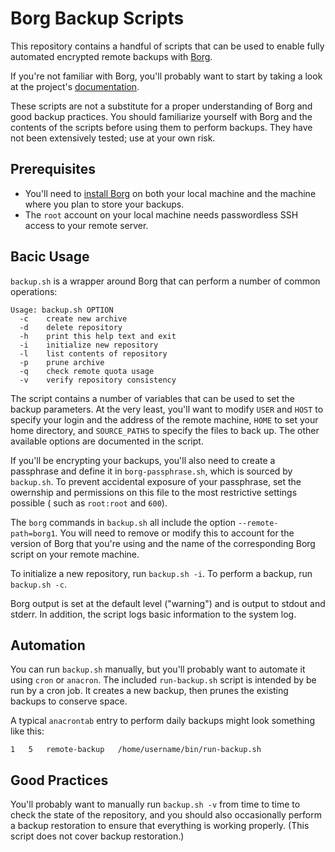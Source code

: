 # Borg Backup Scripts

This repository contains a handful of scripts that can be used to enable fully
automated encrypted remote backups with [Borg][].

If you're not familiar with Borg, you'll probably want to start by taking
a look at the project's [documentation][Borg docs].

These scripts are not a substitute for a proper understanding of Borg and good
backup practices. You should familiarize yourself with Borg and the contents of
the scripts before using them to perform backups. They have not been
extensively tested; use at your own risk.

## Prerequisites

- You'll need to [install Borg][] on both your local machine and the machine
  where you plan to store your backups.
- The `root` account on your local machine needs passwordless SSH access to
  your remote server.

## Bacic Usage

`backup.sh` is a wrapper around Borg that can perform a number of common
operations:

    Usage: backup.sh OPTION
      -c    create new archive
      -d    delete repository
      -h    print this help text and exit
      -i    initialize new repository
      -l    list contents of repository
      -p    prune archive
      -q    check remote quota usage
      -v    verify repository consistency

The script contains a number of variables that can be used to set the backup
parameters. At the very least, you'll want to modify `USER` and `HOST` to
specify your login and the address of the remote machine, `HOME` to set your
home directory, and `SOURCE_PATHS` to specify the files to back up. The other
available options are documented in the script.

If you'll be encrypting your backups, you'll also need to create a passphrase
and define it in `borg-passphrase.sh`, which is sourced by `backup.sh`. To
prevent accidental exposure of your passphrase, set the owernship and
permissions on this file to the most restrictive settings possible ( such as
`root:root` and `600`).

The `borg` commands in `backup.sh` all include the option
`--remote-path=borg1`. You will need to remove or modify this to account for
the version of Borg that you're using and the name of the corresponding Borg
script on your remote machine.

To initialize a new repository, run `backup.sh -i`. To perform a backup, run
`backup.sh -c`.

Borg output is set at the default level ("warning") and is output to
stdout and stderr. In addition, the script logs basic information to the
system log.

## Automation

You can run `backup.sh` manually, but you'll probably want to automate it using
`cron` or `anacron`. The included `run-backup.sh` script is intended by be run
by a cron job. It creates a new backup, then prunes the existing backups to
conserve space.

A typical `anacrontab` entry to perform daily backups might look something
like this:

    1   5   remote-backup   /home/username/bin/run-backup.sh

## Good Practices

You'll probably want to  manually run `backup.sh -v` from time to time to check
the state of the repository, and you should also occasionally perform a backup
restoration to ensure that everything is working properly. (This script does
not cover backup restoration.)

[Borg]: https://github.com/borgbackup/borg
[install Borg]: http://borgbackup.readthedocs.io/en/stable/installation.html
[Borg docs]: https://borgbackup.readthedocs.io/en/stable/
